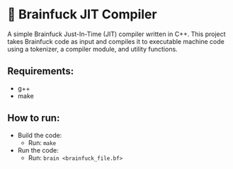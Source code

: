 # 🧠 Brainfuck JIT Compiler

A simple Brainfuck Just-In-Time (JIT) compiler written in C++. This project takes Brainfuck code as input and compiles it to executable machine code using a tokenizer, a compiler module, and utility functions.

## Requirements:
-   g++
-   make
    
## How to run:
- Build the code:
	- Run: `make`
- Run the code:
	- Run: `brain <brainfuck_file.bf>`
	
